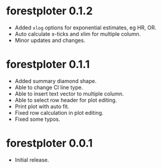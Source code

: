 # forestploter 0.1.2
-   Added `xlog` options for exponential estimates, eg HR, OR.
-   Auto calculate x-ticks and xlim for multiple column.
-   Minor updates and changes.

# forestploter 0.1.1
-   Added summary diamond shape.
-   Able to change CI line type.
-   Able to insert text vector to multiple column.
-   Able to select row header for plot editing.
-   Print plot with auto fit.
-   Fixed row calculation in plot editing.
-   Fixed some typos.

# forestploter 0.0.1

-   Initial release.
